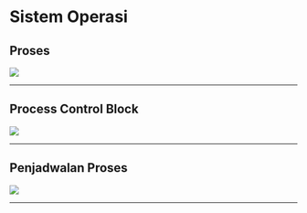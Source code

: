 # Sistem Operasi

## Proses
[![](https://img.shields.io/badge/Materi-Download%20Disini-yellow?style=for-the-badge&logo=showpad&logoColor=FFF)](https://github.com/kevinperdana/kevinperdana.github.io/raw/master/sistemoperasi/2.%20Proses.pptx)

***

## Process Control Block
[![](https://img.shields.io/badge/Materi-Download%20Disini-yellow?style=for-the-badge&logo=showpad&logoColor=FFF)](https://github.com/kevinperdana/kevinperdana.github.io/raw/master/sistemoperasi/3.%20Process%20Control%20Block.pdf)

***

## Penjadwalan Proses
[![](https://img.shields.io/badge/Materi-Download%20Disini-yellow?style=for-the-badge&logo=showpad&logoColor=FFF)](https://github.com/kevinperdana/kevinperdana.github.io/raw/master/sistemoperasi/4.%20Penjadwalan%20Proses.pdf)

***
